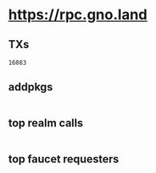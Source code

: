 # https://rpc.gno.land

## TXs
```
16083
```

## addpkgs
```
```

## top realm calls
```
```

## top faucet requesters
```
```

